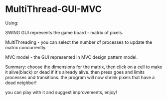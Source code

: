 # MultiThread-GUI-MVC
Using:

SWING GUI represents the game board - matrix of pixels.

MultiThreading - you can select the number of processes to update the matrix concurrently.

MVC model - the GUI represented in MVC design  pattern model.

Summary:
choose the dimensions for the matrix, then click on a cell to make it alive(black) or dead if it's already alive.
then press goes and limits processes and transitions.
the program will now shrink pixels that have a dead neighbor!


you can play with it and suggest improvements,
enjoy!
